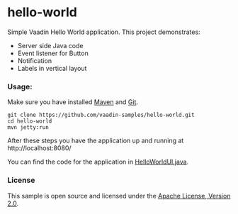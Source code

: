 hello-world
===========

Simple Vaadin Hello World application. This project demonstrates:
 * Server side Java code
 * Event listener for Button
 * Notification
 * Labels in vertical layout

### Usage:

Make sure you have installed [Maven](http://maven.apache.org/) and [Git](http://git-scm.com/).

    git clone https://github.com/vaadin-samples/hello-world.git
    cd hello-world
    mvn jetty:run
    
After these steps you have the application up and running at http://localhost:8080/

You can find the code for the application in [HelloWorldUI.java](src/main/java/org/vaadin/samples/helloworld/HelloWorldUI.java).

### License

This sample is open source and licensed under the [Apache License, Version 2.0](http://www.apache.org/licenses/LICENSE-2.0.html).
